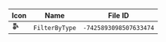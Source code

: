 | Icon | Name | File ID |
| ---  | ---  | ---     |
| ![](FilterByType.png) | `FilterByType` | `-7425893098507633474` |
